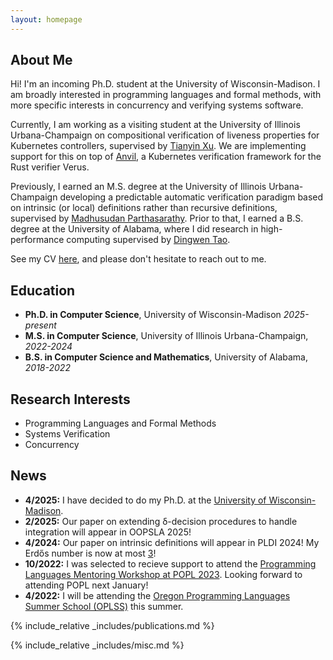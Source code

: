 ```yaml
---
layout: homepage
---
```


## About Me

Hi! I'm an incoming Ph.D. student at the University of Wisconsin-Madison. I am broadly interested in programming languages and formal methods, with more specific interests in concurrency and verifying systems software.

Currently, I am working as a visiting student at the University of Illinois Urbana-Champaign on compositional verification of liveness properties for Kubernetes controllers, supervised by [Tianyin Xu](https://tianyin.github.io/). We are implementing support for this on top of [Anvil](https://github.com/anvil-verifier/anvil), a Kubernetes verification framework for the Rust verifier Verus.

Previously, I earned an M.S. degree at the University of Illinois Urbana-Champaign developing a predictable automatic verification paradigm based on intrinsic (or local) definitions rather than recursive definitions, supervised by [Madhusudan Parthasarathy](http://madhu.cs.illinois.edu/). Prior to that, I earned a B.S. degree at the University of Alabama, where I did research in high-performance computing supervised by [Dingwen Tao](https://people.ucas.ac.cn/~tdw?language=en).

See my CV [here](assets/files/curriculum_vitae.pdf), and please don't hesitate to reach out to me.


## Education
<ul class="ul-edu fa-ul mb-0">
<li><i class="fa-li fas fa-graduation-cap"></i>
<b>Ph.D. in Computer Science</b>, University of Wisconsin-Madison <i>2025-present</i>
</li>
<li><i class="fa-li fas fa-graduation-cap"></i>
<b>M.S. in Computer Science</b>, University of Illinois Urbana-Champaign, <i>2022-2024</i>
</li>
<li><i class="fa-li fas fa-graduation-cap"></i>
<b>B.S. in Computer Science and Mathematics</b>, University of Alabama, <i>2018-2022</i>
</li>
</ul>

## Research Interests

- Programming Languages and Formal Methods
- Systems Verification
- Concurrency

## News

- **4/2025:** I have decided to do my Ph.D. at the [University of Wisconsin-Madison](https://www.cs.wisc.edu/).
- **2/2025:** Our paper on extending δ-decision procedures to handle integration will appear in OOPSLA 2025!
- **4/2024:** Our paper on intrinsic definitions will appear in PLDI 2024! My Erdős number is now at most [3](#miscellaneous)!
- **10/2022:** I was selected to recieve support to attend the [Programming Languages Mentoring Workshop at POPL 2023](https://popl23.sigplan.org/home/PLMW-POPL-2023#About). Looking forward to attending POPL next January!
- **4/2022:** I will be attending the [Oregon Programming Languages Summer School (OPLSS)](https://www.cs.uoregon.edu/research/summerschool) this summer.  



{% include_relative _includes/publications.md %}

{% include_relative _includes/misc.md %}
